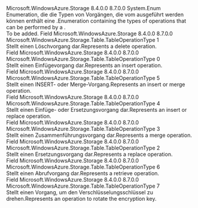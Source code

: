 <Type Name="TableOperationType" FullName="Microsoft.WindowsAzure.Storage.Table.TableOperationType">
  <TypeSignature Language="C#" Value="public enum TableOperationType" />
  <TypeSignature Language="ILAsm" Value=".class public auto ansi sealed TableOperationType extends System.Enum" />
  <TypeSignature Language="DocId" Value="T:Microsoft.WindowsAzure.Storage.Table.TableOperationType" />
  <TypeSignature Language="VB.NET" Value="Public Enum TableOperationType" />
  <TypeSignature Language="F#" Value="type TableOperationType = " />
  <AssemblyInfo>
    <AssemblyName>Microsoft.WindowsAzure.Storage</AssemblyName>
    <AssemblyVersion>8.4.0.0</AssemblyVersion>
    <AssemblyVersion>8.7.0.0</AssemblyVersion>
  </AssemblyInfo>
  <Base>
    <BaseTypeName>System.Enum</BaseTypeName>
  </Base>
  <Docs>
    <summary>
            <span data-ttu-id="c63f7-101">Enumeration, die die Typen von Vorgängen, die vom ausgeführt werden können enthält eine <see cref="T:Microsoft.WindowsAzure.Storage.Table.TableOperation" />.</span><span class="sxs-lookup"><span data-stu-id="c63f7-101">Enumeration containing the types of operations that can be performed by a <see cref="T:Microsoft.WindowsAzure.Storage.Table.TableOperation" />.</span></span>
            </summary>
    <remarks>To be added.</remarks>
  </Docs>
  <Members>
    <Member MemberName="Delete">
      <MemberSignature Language="C#" Value="Delete" />
      <MemberSignature Language="ILAsm" Value=".field public static literal valuetype Microsoft.WindowsAzure.Storage.Table.TableOperationType Delete = int32(1)" />
      <MemberSignature Language="DocId" Value="F:Microsoft.WindowsAzure.Storage.Table.TableOperationType.Delete" />
      <MemberSignature Language="VB.NET" Value="Delete" />
      <MemberSignature Language="F#" Value="Delete = 1" Usage="Microsoft.WindowsAzure.Storage.Table.TableOperationType.Delete" />
      <MemberType>Field</MemberType>
      <AssemblyInfo>
        <AssemblyName>Microsoft.WindowsAzure.Storage</AssemblyName>
        <AssemblyVersion>8.4.0.0</AssemblyVersion>
        <AssemblyVersion>8.7.0.0</AssemblyVersion>
      </AssemblyInfo>
      <ReturnValue>
        <ReturnType>Microsoft.WindowsAzure.Storage.Table.TableOperationType</ReturnType>
      </ReturnValue>
      <MemberValue>1</MemberValue>
      <Docs>
        <summary>
            <span data-ttu-id="c63f7-102">Stellt einen Löschvorgang dar.</span><span class="sxs-lookup"><span data-stu-id="c63f7-102">Represents a delete operation.</span></span>
            </summary>
      </Docs>
    </Member>
    <Member MemberName="Insert">
      <MemberSignature Language="C#" Value="Insert" />
      <MemberSignature Language="ILAsm" Value=".field public static literal valuetype Microsoft.WindowsAzure.Storage.Table.TableOperationType Insert = int32(0)" />
      <MemberSignature Language="DocId" Value="F:Microsoft.WindowsAzure.Storage.Table.TableOperationType.Insert" />
      <MemberSignature Language="VB.NET" Value="Insert" />
      <MemberSignature Language="F#" Value="Insert = 0" Usage="Microsoft.WindowsAzure.Storage.Table.TableOperationType.Insert" />
      <MemberType>Field</MemberType>
      <AssemblyInfo>
        <AssemblyName>Microsoft.WindowsAzure.Storage</AssemblyName>
        <AssemblyVersion>8.4.0.0</AssemblyVersion>
        <AssemblyVersion>8.7.0.0</AssemblyVersion>
      </AssemblyInfo>
      <ReturnValue>
        <ReturnType>Microsoft.WindowsAzure.Storage.Table.TableOperationType</ReturnType>
      </ReturnValue>
      <MemberValue>0</MemberValue>
      <Docs>
        <summary>
            <span data-ttu-id="c63f7-103">Stellt einen Einfügevorgang dar.</span><span class="sxs-lookup"><span data-stu-id="c63f7-103">Represents an insert operation.</span></span>
            </summary>
      </Docs>
    </Member>
    <Member MemberName="InsertOrMerge">
      <MemberSignature Language="C#" Value="InsertOrMerge" />
      <MemberSignature Language="ILAsm" Value=".field public static literal valuetype Microsoft.WindowsAzure.Storage.Table.TableOperationType InsertOrMerge = int32(5)" />
      <MemberSignature Language="DocId" Value="F:Microsoft.WindowsAzure.Storage.Table.TableOperationType.InsertOrMerge" />
      <MemberSignature Language="VB.NET" Value="InsertOrMerge" />
      <MemberSignature Language="F#" Value="InsertOrMerge = 5" Usage="Microsoft.WindowsAzure.Storage.Table.TableOperationType.InsertOrMerge" />
      <MemberType>Field</MemberType>
      <AssemblyInfo>
        <AssemblyName>Microsoft.WindowsAzure.Storage</AssemblyName>
        <AssemblyVersion>8.4.0.0</AssemblyVersion>
        <AssemblyVersion>8.7.0.0</AssemblyVersion>
      </AssemblyInfo>
      <ReturnValue>
        <ReturnType>Microsoft.WindowsAzure.Storage.Table.TableOperationType</ReturnType>
      </ReturnValue>
      <MemberValue>5</MemberValue>
      <Docs>
        <summary>
            <span data-ttu-id="c63f7-104">Stellt einen INSERT- oder Merge-Vorgang.</span><span class="sxs-lookup"><span data-stu-id="c63f7-104">Represents an insert or merge operation.</span></span>
            </summary>
      </Docs>
    </Member>
    <Member MemberName="InsertOrReplace">
      <MemberSignature Language="C#" Value="InsertOrReplace" />
      <MemberSignature Language="ILAsm" Value=".field public static literal valuetype Microsoft.WindowsAzure.Storage.Table.TableOperationType InsertOrReplace = int32(4)" />
      <MemberSignature Language="DocId" Value="F:Microsoft.WindowsAzure.Storage.Table.TableOperationType.InsertOrReplace" />
      <MemberSignature Language="VB.NET" Value="InsertOrReplace" />
      <MemberSignature Language="F#" Value="InsertOrReplace = 4" Usage="Microsoft.WindowsAzure.Storage.Table.TableOperationType.InsertOrReplace" />
      <MemberType>Field</MemberType>
      <AssemblyInfo>
        <AssemblyName>Microsoft.WindowsAzure.Storage</AssemblyName>
        <AssemblyVersion>8.4.0.0</AssemblyVersion>
        <AssemblyVersion>8.7.0.0</AssemblyVersion>
      </AssemblyInfo>
      <ReturnValue>
        <ReturnType>Microsoft.WindowsAzure.Storage.Table.TableOperationType</ReturnType>
      </ReturnValue>
      <MemberValue>4</MemberValue>
      <Docs>
        <summary>
            <span data-ttu-id="c63f7-105">Stellt einen Einfüge- oder Ersetzungsvorgang dar.</span><span class="sxs-lookup"><span data-stu-id="c63f7-105">Represents an insert or replace operation.</span></span>
            </summary>
      </Docs>
    </Member>
    <Member MemberName="Merge">
      <MemberSignature Language="C#" Value="Merge" />
      <MemberSignature Language="ILAsm" Value=".field public static literal valuetype Microsoft.WindowsAzure.Storage.Table.TableOperationType Merge = int32(3)" />
      <MemberSignature Language="DocId" Value="F:Microsoft.WindowsAzure.Storage.Table.TableOperationType.Merge" />
      <MemberSignature Language="VB.NET" Value="Merge" />
      <MemberSignature Language="F#" Value="Merge = 3" Usage="Microsoft.WindowsAzure.Storage.Table.TableOperationType.Merge" />
      <MemberType>Field</MemberType>
      <AssemblyInfo>
        <AssemblyName>Microsoft.WindowsAzure.Storage</AssemblyName>
        <AssemblyVersion>8.4.0.0</AssemblyVersion>
        <AssemblyVersion>8.7.0.0</AssemblyVersion>
      </AssemblyInfo>
      <ReturnValue>
        <ReturnType>Microsoft.WindowsAzure.Storage.Table.TableOperationType</ReturnType>
      </ReturnValue>
      <MemberValue>3</MemberValue>
      <Docs>
        <summary>
            <span data-ttu-id="c63f7-106">Stellt einen Zusammenführungsvorgang dar.</span><span class="sxs-lookup"><span data-stu-id="c63f7-106">Represents a merge operation.</span></span>
            </summary>
      </Docs>
    </Member>
    <Member MemberName="Replace">
      <MemberSignature Language="C#" Value="Replace" />
      <MemberSignature Language="ILAsm" Value=".field public static literal valuetype Microsoft.WindowsAzure.Storage.Table.TableOperationType Replace = int32(2)" />
      <MemberSignature Language="DocId" Value="F:Microsoft.WindowsAzure.Storage.Table.TableOperationType.Replace" />
      <MemberSignature Language="VB.NET" Value="Replace" />
      <MemberSignature Language="F#" Value="Replace = 2" Usage="Microsoft.WindowsAzure.Storage.Table.TableOperationType.Replace" />
      <MemberType>Field</MemberType>
      <AssemblyInfo>
        <AssemblyName>Microsoft.WindowsAzure.Storage</AssemblyName>
        <AssemblyVersion>8.4.0.0</AssemblyVersion>
        <AssemblyVersion>8.7.0.0</AssemblyVersion>
      </AssemblyInfo>
      <ReturnValue>
        <ReturnType>Microsoft.WindowsAzure.Storage.Table.TableOperationType</ReturnType>
      </ReturnValue>
      <MemberValue>2</MemberValue>
      <Docs>
        <summary>
            <span data-ttu-id="c63f7-107">Stellt einen Ersetzungsvorgang dar.</span><span class="sxs-lookup"><span data-stu-id="c63f7-107">Represents a replace operation.</span></span>
            </summary>
      </Docs>
    </Member>
    <Member MemberName="Retrieve">
      <MemberSignature Language="C#" Value="Retrieve" />
      <MemberSignature Language="ILAsm" Value=".field public static literal valuetype Microsoft.WindowsAzure.Storage.Table.TableOperationType Retrieve = int32(6)" />
      <MemberSignature Language="DocId" Value="F:Microsoft.WindowsAzure.Storage.Table.TableOperationType.Retrieve" />
      <MemberSignature Language="VB.NET" Value="Retrieve" />
      <MemberSignature Language="F#" Value="Retrieve = 6" Usage="Microsoft.WindowsAzure.Storage.Table.TableOperationType.Retrieve" />
      <MemberType>Field</MemberType>
      <AssemblyInfo>
        <AssemblyName>Microsoft.WindowsAzure.Storage</AssemblyName>
        <AssemblyVersion>8.4.0.0</AssemblyVersion>
        <AssemblyVersion>8.7.0.0</AssemblyVersion>
      </AssemblyInfo>
      <ReturnValue>
        <ReturnType>Microsoft.WindowsAzure.Storage.Table.TableOperationType</ReturnType>
      </ReturnValue>
      <MemberValue>6</MemberValue>
      <Docs>
        <summary>
            <span data-ttu-id="c63f7-108">Stellt einen Abrufvorgang dar.</span><span class="sxs-lookup"><span data-stu-id="c63f7-108">Represents a retrieve operation.</span></span>
            </summary>
      </Docs>
    </Member>
    <Member MemberName="RotateEncryptionKey">
      <MemberSignature Language="C#" Value="RotateEncryptionKey" />
      <MemberSignature Language="ILAsm" Value=".field public static literal valuetype Microsoft.WindowsAzure.Storage.Table.TableOperationType RotateEncryptionKey = int32(7)" />
      <MemberSignature Language="DocId" Value="F:Microsoft.WindowsAzure.Storage.Table.TableOperationType.RotateEncryptionKey" />
      <MemberSignature Language="VB.NET" Value="RotateEncryptionKey" />
      <MemberSignature Language="F#" Value="RotateEncryptionKey = 7" Usage="Microsoft.WindowsAzure.Storage.Table.TableOperationType.RotateEncryptionKey" />
      <MemberType>Field</MemberType>
      <AssemblyInfo>
        <AssemblyName>Microsoft.WindowsAzure.Storage</AssemblyName>
        <AssemblyVersion>8.4.0.0</AssemblyVersion>
        <AssemblyVersion>8.7.0.0</AssemblyVersion>
      </AssemblyInfo>
      <ReturnValue>
        <ReturnType>Microsoft.WindowsAzure.Storage.Table.TableOperationType</ReturnType>
      </ReturnValue>
      <MemberValue>7</MemberValue>
      <Docs>
        <summary>
            <span data-ttu-id="c63f7-109">Stellt einen Vorgang, um den Verschlüsselungsschlüssel zu drehen.</span><span class="sxs-lookup"><span data-stu-id="c63f7-109">Represents an operation to rotate the encryption key.</span></span>
            </summary>
      </Docs>
    </Member>
  </Members>
</Type>